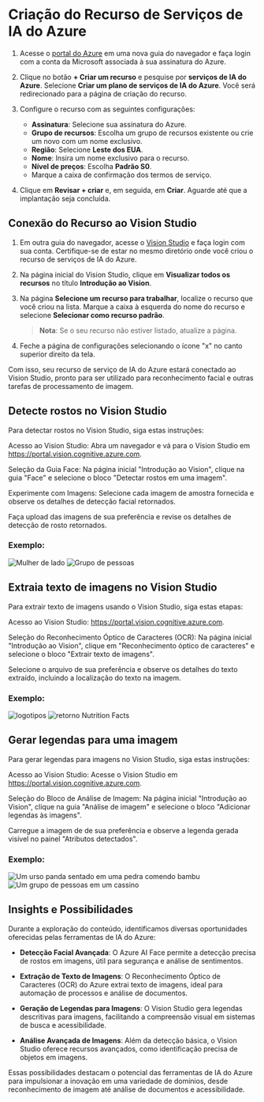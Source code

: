 # Criação do Recurso de Serviços de IA do Azure

1. Acesse o [portal do Azure](https://portal.azure.com) em uma nova guia do navegador e faça login com a conta da Microsoft associada à sua assinatura do Azure.

2. Clique no botão **+ Criar um recurso** e pesquise por **serviços de IA do Azure**. Selecione **Criar um plano de serviços de IA do Azure**. Você será redirecionado para a página de criação do recurso.

3. Configure o recurso com as seguintes configurações:
   - **Assinatura**: Selecione sua assinatura do Azure.
   - **Grupo de recursos**: Escolha um grupo de recursos existente ou crie um novo com um nome exclusivo.
   - **Região**: Selecione **Leste dos EUA**.
   - **Nome**: Insira um nome exclusivo para o recurso.
   - **Nível de preços**: Escolha **Padrão S0**.
   - Marque a caixa de confirmação dos termos de serviço.

4. Clique em **Revisar + criar** e, em seguida, em **Criar**. Aguarde até que a implantação seja concluída.

## Conexão do Recurso ao Vision Studio

1. Em outra guia do navegador, acesse o [Vision Studio](https://portal.vision.cognitive.azure.com) e faça login com sua conta. Certifique-se de estar no mesmo diretório onde você criou o recurso de serviços de IA do Azure.

2. Na página inicial do Vision Studio, clique em **Visualizar todos os recursos** no título **Introdução ao Vision**.

3. Na página **Selecione um recurso para trabalhar**, localize o recurso que você criou na lista. Marque a caixa à esquerda do nome do recurso e selecione **Selecionar como recurso padrão**.

   > **Nota**: Se o seu recurso não estiver listado, atualize a página.

4. Feche a página de configurações selecionando o ícone "x" no canto superior direito da tela.

Com isso, seu recurso de serviço de IA do Azure estará conectado ao Vision Studio, pronto para ser utilizado para reconhecimento facial e outras tarefas de processamento de imagem.

## Detecte rostos no Vision Studio
Para detectar rostos no Vision Studio, siga estas instruções:

Acesso ao Vision Studio: Abra um navegador e vá para o Vision Studio em https://portal.vision.cognitive.azure.com.

Seleção da Guia Face: Na página inicial "Introdução ao Vision", clique na guia "Face" e selecione o bloco "Detectar rostos em uma imagem".

Experimente com Imagens: Selecione cada imagem de amostra fornecida e observe os detalhes de detecção facial retornados.

 Faça upload das imagens de sua preferência e revise os detalhes de detecção de rosto retornados.

### Exemplo:
![Mulher de lado](https://github.com/Lugaus/Desafio-de-Projeto-DIO---Reconhecimento-Facial-e-transforma-o-de-imagens-em-Dados-no-Azure-ML/assets/129623426/025c3279-c03e-4609-8535-d73a5d804fcb)
![Grupo de pessoas](https://github.com/Lugaus/Desafio-de-Projeto-DIO---Reconhecimento-Facial-e-transforma-o-de-imagens-em-Dados-no-Azure-ML/assets/129623426/1aef2957-74e7-4a3c-b3e4-2ebaef45f28a)


## Extraia texto de imagens no Vision Studio
Para extrair texto de imagens usando o Vision Studio, siga estas etapas:

Acesso ao Vision Studio: https://portal.vision.cognitive.azure.com.

Seleção do Reconhecimento Óptico de Caracteres (OCR): Na página inicial "Introdução ao Vision", clique em "Reconhecimento óptico de caracteres" e selecione o bloco "Extrair texto de imagens".

 Selecione o arquivo de sua preferência e observe os detalhes do texto extraído, incluindo a localização do texto na imagem.
### Exemplo:
![logotipos](https://github.com/Lugaus/Desafio-de-Projeto-DIO---Reconhecimento-Facial-e-transforma-o-de-imagens-em-Dados-no-Azure-ML/assets/129623426/680a038b-d6a6-48fc-8dbd-9bfbcd715ea5)
![retorno Nutrition Facts](https://github.com/Lugaus/Desafio-de-Projeto-DIO---Reconhecimento-Facial-e-transforma-o-de-imagens-em-Dados-no-Azure-ML/assets/129623426/0e040e30-2f06-4dc0-8ccc-323a2c3c429a)









## Gerar legendas para uma imagem
Para gerar legendas para imagens no Vision Studio, siga estas instruções:

Acesso ao Vision Studio: Acesse o Vision Studio em https://portal.vision.cognitive.azure.com.

Seleção do Bloco de Análise de Imagem: Na página inicial "Introdução ao Vision", clique na guia "Análise de imagem" e selecione o bloco "Adicionar legendas às imagens".

 Carregue a imagem de de sua preferência e observe a legenda gerada visível no painel "Atributos detectados".
 ### Exemplo:
![Um urso panda sentado em uma pedra comendo bambu](https://github.com/Lugaus/Desafio-de-Projeto-DIO---Reconhecimento-Facial-e-transforma-o-de-imagens-em-Dados-no-Azure-ML/assets/129623426/09d14baf-b617-4762-bc73-534d92b9472a)
![Um grupo de pessoas em um cassino](https://github.com/Lugaus/Desafio-de-Projeto-DIO---Reconhecimento-Facial-e-transforma-o-de-imagens-em-Dados-no-Azure-ML/assets/129623426/f319b600-bda8-4988-b8bc-bac7b50dcde5)







 

## Insights e Possibilidades

Durante a exploração do conteúdo, identificamos diversas oportunidades oferecidas pelas ferramentas de IA do Azure:

- **Detecção Facial Avançada**: O Azure AI Face permite a detecção precisa de rostos em imagens, útil para segurança e análise de sentimentos.
  
- **Extração de Texto de Imagens**: O Reconhecimento Óptico de Caracteres (OCR) do Azure extrai texto de imagens, ideal para automação de processos e análise de documentos.
  
- **Geração de Legendas para Imagens**: O Vision Studio gera legendas descritivas para imagens, facilitando a compreensão visual em sistemas de busca e acessibilidade.

- **Análise Avançada de Imagens**: Além da detecção básica, o Vision Studio oferece recursos avançados, como identificação precisa de objetos em imagens.

Essas possibilidades destacam o potencial das ferramentas de IA do Azure para impulsionar a inovação em uma variedade de domínios, desde reconhecimento de imagem até análise de documentos e acessibilidade.
